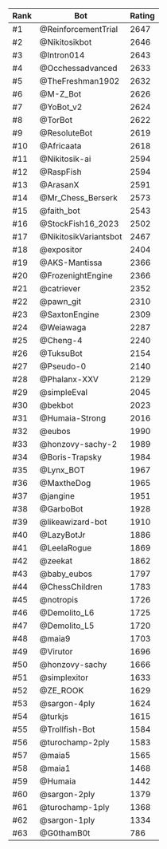 Rank|Bot|Rating
---|---|---
#1|@ReinforcementTrial|2647
#2|@Nikitosikbot|2646
#3|@Intron014|2643
#4|@Occhessadvanced|2633
#5|@TheFreshman1902|2632
#6|@M-Z_Bot|2626
#7|@YoBot_v2|2624
#8|@TorBot|2622
#9|@ResoluteBot|2619
#10|@Africaata|2618
#11|@Nikitosik-ai|2594
#12|@RaspFish|2594
#13|@ArasanX|2591
#14|@Mr_Chess_Berserk|2573
#15|@faith_bot|2543
#16|@StockFish16_2023|2502
#17|@NikitosikVariantsbot|2467
#18|@expositor|2404
#19|@AKS-Mantissa|2366
#20|@FrozenightEngine|2366
#21|@catriever|2352
#22|@pawn_git|2310
#23|@SaxtonEngine|2309
#24|@Weiawaga|2287
#25|@Cheng-4|2240
#26|@TuksuBot|2154
#27|@Pseudo-0|2140
#28|@Phalanx-XXV|2129
#29|@simpleEval|2045
#30|@bekbot|2023
#31|@Humaia-Strong|2016
#32|@eubos|1990
#33|@honzovy-sachy-2|1989
#34|@Boris-Trapsky|1984
#35|@Lynx_BOT|1967
#36|@MaxtheDog|1965
#37|@jangine|1951
#38|@GarboBot|1928
#39|@likeawizard-bot|1910
#40|@LazyBotJr|1886
#41|@LeelaRogue|1869
#42|@zeekat|1862
#43|@baby_eubos|1797
#44|@ChessChildren|1783
#45|@notropis|1726
#46|@Demolito_L6|1725
#47|@Demolito_L5|1720
#48|@maia9|1703
#49|@Virutor|1696
#50|@honzovy-sachy|1666
#51|@simplexitor|1633
#52|@ZE_ROOK|1629
#53|@sargon-4ply|1624
#54|@turkjs|1615
#55|@Trollfish-Bot|1584
#56|@turochamp-2ply|1583
#57|@maia5|1565
#58|@maia1|1468
#59|@Humaia|1442
#60|@sargon-2ply|1379
#61|@turochamp-1ply|1368
#62|@sargon-1ply|1334
#63|@G0thamB0t|786
